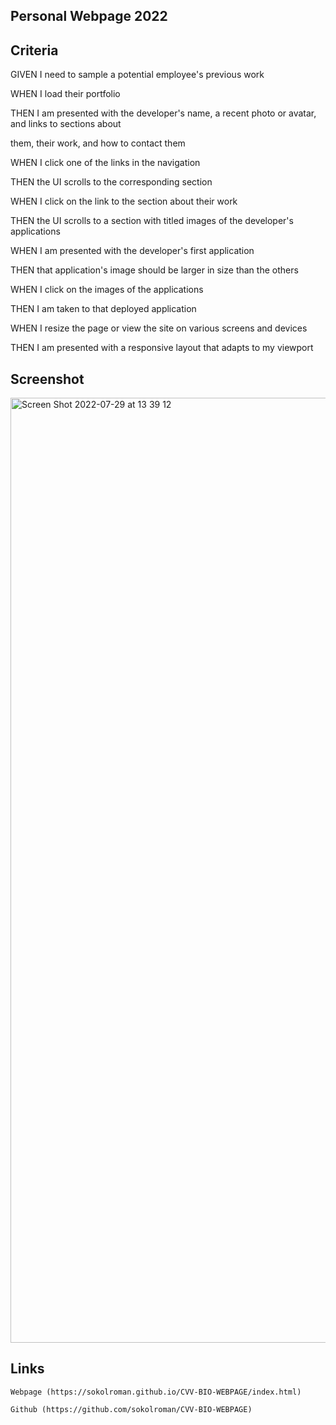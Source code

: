 ## <p>Personal Webpage 2022</br>
## Criteria
<p>GIVEN I need to sample a potential employee's previous work</br>
<p>WHEN I load their portfolio</br>
<p>THEN I am presented with the developer's name, a recent photo or avatar, and links to sections about</br>
<p>them, their work, and how to contact them</br>
<p>WHEN I click one of the links in the navigation</br>
<p>THEN the UI scrolls to the corresponding section</br>
<p>WHEN I click on the link to the section about their work</br>
<p>THEN the UI scrolls to a section with titled images of the developer's applications</br>
<p>WHEN I am presented with the developer's first application</br>
<p>THEN that application's image should be larger in size than the others</br>
<p>WHEN I click on the images of the applications</br>
<p>THEN I am taken to that deployed application</br>
<p>WHEN I resize the page or view the site on various screens and devices</br>
<p>THEN I am presented with a responsive layout that adapts to my viewport</br>

## Screenshot

<img width="1512" alt="Screen Shot 2022-07-29 at 13 39 12" src="https://user-images.githubusercontent.com/72160963/181815022-8675b28c-d72c-488e-b0bb-af707beaa9dd.png">


## Links

```
Webpage (https://sokolroman.github.io/CVV-BIO-WEBPAGE/index.html)

Github (https://github.com/sokolroman/CVV-BIO-WEBPAGE)


